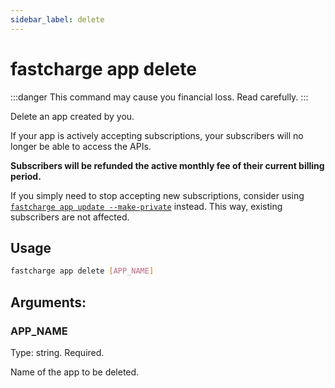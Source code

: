 ```yaml
---
sidebar_label: delete
---
```


# fastcharge app delete

:::danger
This command may cause you financial loss. Read carefully.
:::

Delete an app created by you.

If your app is actively accepting subscriptions, your subscribers will no longer
be able to access the APIs. 

**Subscribers will be refunded the active monthly fee of their current
billing period.**

If you simply need to stop accepting new subscriptions, consider using
[`fastcharge app update --make-private`](./update.md) instead. This way, existing
subscribers are not affected.

## Usage

```bash
fastcharge app delete [APP_NAME]
```


## Arguments:

### APP_NAME

Type: string. Required.

Name of the app to be deleted.
